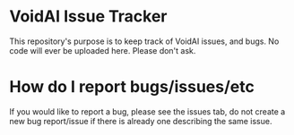 # VoidAI Issue Tracker

This repository's purpose is to keep track of VoidAI issues, and bugs. No code will ever be uploaded here. Please don't ask.

# How do I report bugs/issues/etc

If you would like to report a bug, please see the issues tab, do not create a new bug report/issue if there is already one describing the same issue.
